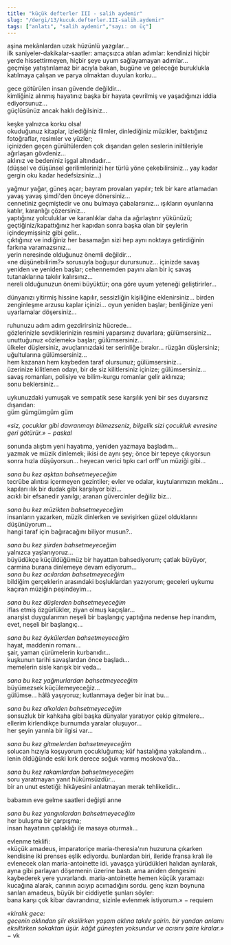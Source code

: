 ```yaml
---
title: "küçük defterler III - salih aydemir"
slug: "/dergi/13/kucuk.defterler.III-salih.aydemir"
tags: ["anlatı", "salih aydemir","sayı: on üç"]
---
```

aşina mekânlardan uzak hüzünlü yazgılar...  
ilk saniyeler-dakikalar-saatler: amaçsızca atılan adımlar: kendinizi
hiçbir yerde hissettirmeyen, hiçbir şeye uyum sağlayamayan adımlar...\
geçmişe yatıştırılamaz bir acıyla bakan, bugüne ve geleceğe buruklukla
katılmaya çalışan ve parya olmaktan duyulan korku...

gece götürülen insan güvende değildir...\
kimliğiniz alınmış hayatınız başka bir hayata çevrilmiş ve yaşadığınızı
iddia ediyorsunuz...\
güçlüsünüz ancak haklı değilsiniz...

keşke yalnızca korku olsa!\
okuduğunuz kitaplar, izlediğiniz filmler, dinlediğiniz müzikler,
baktığınız fotoğraflar, resimler ve yüzler;\
içinizden geçen gürültülerden çok dışarıdan gelen seslerin iniltileriyle
ağırlaşan gövdeniz...\
aklınız ve bedeniniz işgal altındadır...\
(düşsel ve düşünsel gerilimlerinizi her türlü yöne çekebilirsiniz... yay
kadar gergin oku kadar hedefsizsiniz...)

yağmur yağar, güneş açar; bayram provaları yapılır; tek bir kare
atlamadan yavaş yavaş şimdi'den önceye dönersiniz...\
cennetiniz geçmiştedir ve onu bulmaya çabalarsınız... ışıkların
oyunlarına katılır, karanlığı çözersiniz...\
yaptığınız yolculuklar ve karanlıklar daha da ağırlaştırır yükünüzü;
geçtiğiniz/kapattığınız her kapıdan sonra başka olan bir şeylerin
içindeymişsiniz gibi gelir...\
çıktığınız ve indiğiniz her basamağın sizi hep aynı noktaya getirdiğinin
farkına varamazsınız...\
yerin neresinde olduğunuz önemli değildir...\
«ne düşünebilirim?» sorusuyla boğuşur durursunuz... içinizde savaş
yeniden ve yeniden başlar; cehennemden payını alan bir iç savaş
tutanaklarına takılır kalırsınız...\
nereli olduğunuzun önemi büyüktür; ona göre uyum
yeteneği geliştirirler...

dünyanızı yitirmiş hissine kapılır, sessizliğin kişiliğine
eklenirsiniz... birden zenginleşme arzusu kaplar içinizi... oyun yeniden
başlar; benliğinize yeni uyarlamalar döşersiniz...

ruhunuzu adım adım gezdirirsiniz hücrede...\
gözlerinizle sevdiklerinizin resmini yaparsınız duvarlara;
gülümsersiniz...\
unuttuğunuz «özlemek» başlar; gülümsersiniz...\
ülkeler düşlersiniz, avuçlarınızdaki ter serinliğe bırakır... rüzgârı
düşlersiniz; uğultularına gülümsersiniz...\
hem kazanan hem kaybeden taraf olursunuz; gülümsersiniz...\
üzerinize kilitlenen odayı, bir de siz kilitlersiniz içinize;
gülümsersiniz...\
savaş romanları, polisiye ve bilim-kurgu romanlar gelir aklınıza;\
sonu beklersiniz...

uykunuzdaki yumuşak ve sempatik sese karşılık yeni bir ses duyarsınız
dışarıdan:\
güm gümgümgüm güm

*«siz, çocuklar gibi davranmayı bilmezseniz, bilgelik sizi çocukluk
evresine geri götürür.» − paskal*

sonunda alıştım yeni hayatıma, yeniden yazmaya başladım...\
yazmak ve müzik dinlemek; ikisi de aynı şey; önce bir tepeye çıkıyorsun
sonra hızla düşüyorsun... heyecan verici tıpkı carl orff'un
müziği gibi...

*sana bu kez aşktan bahsetmeyeceğim*\
tecrübe alıntısı içermeyen gezintiler; evler ve odalar, kuytularımızın
mekânı... kapıları ılık bir dudak gibi karşılıyor bizi...\
acıklı bir efsanedir yanılgı; aranan güvercinler değiliz biz...

*sana bu kez müzikten bahsetmeyeceğim*\
insanların yazarken, müzik dinlerken ve sevişirken güzel olduklarını
düşünüyorum...\
hangi taraf için bağıracağını biliyor musun?..

*sana bu kez şiirden bahsetmeyeceğim*\
yalnızca yaşlanıyoruz...\
büyüdükçe küçüldüğümüz bir hayattan bahsediyorum; çatlak büyüyor,
carmina burana dinlemeye devam ediyorum...\
*sana bu kez acılardan bahsetmeyeceğim*\
bildiğim gerçeklerin arasındaki boşluklardan yazıyorum; geceleri uykumu
kaçıran müziğin peşindeyim...

*sana bu kez düşlerden bahsetmeyeceğim*\
iflas etmiş özgürlükler, ziyan olmuş kaçışlar...\
anarşist duygularımın neşeli bir başlangıç yaptığına nedense hep
inandım, evet, neşeli bir başlangıç...

*sana bu kez öykülerden bahsetmeyeceğim*\
hayat, maddenin romanı...\
şair, yaman çürümelerin kurbanıdır...\
kuşkunun tarihi savaşlardan önce başladı...\
memelerin sisle karışık bir veda...

*sana bu kez yağmurlardan bahsetmeyeceğim*\
büyümezsek küçülemeyeceğiz...\
gülümse... hâlâ yaşıyoruz; kutlanmaya değer bir inat bu...

*sana bu kez alkolden bahsetmeyeceğim*\
sonsuzluk bir kahkaha gibi başka dünyalar yaratıyor çekip gitmelere...\
ellerim kirlendikçe burnumda yaralar oluşuyor...\
her şeyin yarınla bir ilgisi var...

*sana bu kez gitmelerden bahsetmeyeceğim*\
solucan hızıyla koşuyorum çocukluğuma; küf hastalığına yakalandım...\
lenin öldüğünde eski kırk derece soğuk varmış moskova'da...

*sana bu kez rakamlardan bahsetmeyeceğim*\
soru yaratmayan yanıt hükümsüzdür...\
bir an unut estetiği: hikâyesini anlatmayan merak tehlikelidir...

babamın eve gelme saatleri değişti anne

*sana bu kez yangınlardan bahsetmeyeceğim*\
her buluşma bir çarpışma;\
insan hayatının çıplaklığı ile masaya oturmalı...

evlenme teklifi:\
«küçük amadeus, imparatoriçe maria-theresia'nın huzuruna çıkarken
kendisine iki prenses eşlik ediyordu. bunlardan biri, ileride fransa
kralı ile evlenecek olan maria-antoinette idi. yavaşça yürüdükleri
halıdan ayrılarak, ayna gibi parlayan döşemenin üzerine bastı. ama
aniden dengesini kaybederek yere yuvarlandı. maria-antoinette hemen
küçük yaramazı kucağına alarak, canının acıyıp acımadığını sordu. genç
kızın boynuna sarılan amadeus, büyük bir ciddiyetle şunları söyler:\
bana karşı çok kibar davrandınız, sizinle evlenmek istiyorum.» − requiem

*«kiralık gece:\
gecenin aklından şiir eksilirken yaşam aklına takılır şairin. bir yandan
anlamı eksiltirken sokaktan üşür. kâğıt güneşten yoksundur ve acısını
şaire kiralar.»* − vk
